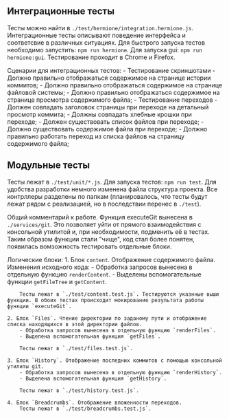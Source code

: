 ## Интеграционные тесты
Тесты можно найти в `./test/hermione/integration.hermione.js`. Интеграционные тесты описывают поведение интерфейса и соответсвие в различных ситуациях. Для быстрого запуска тестов необходимо запустить: `npm run hermione`. Для запуска gui: `npm run hermione:gui`.
Тестирование проходит в Chrome и Firefox.

Сценарии для интеграционных тестов:
    - Тестирование скриншотами
        - Должно правильно отображаться содержимое на странице истории коммитов;
        - Должно правильно отображаться содержимое на странице файловой системы;
        - Должно правильно отображаться содержимое на странице просмотра содержимого файла;
    - Тестирование переходов
        - Должен совпадать заголовок страницы при переходе на детальный просмотр коммита;
        - Должны совпадать хлебные крошки при переходе;
        - Должен существовать список файлов при переходе;
        - Должно существовать содержимое файла при переходе;
        - Должно правильно работать переход из списка файлов на страницу содержимого файла;

## Модульные тесты
Тесты лежат в `./test/unit/*.js`. 
Для запуска тестов: ```npm run test```.
Для удобства разработки немного изменена файла структура проекта. Все контрллеры разделены по папкам (планировалось, что тесты будут лежат рядом с реализацией, но в последствии перенес в `./test`). 

Общий комментарий к работе.
Функция executeGit вынесена в `./services/git`. Это позволяет уйти от прямого взаимодействия с консольной утилитой и, при необходимости, подменить её в тестах. Таким образом функции стали "чище", код стал более понятен, появилась вомзожность тестировать отдельные блоки.

Логические блоки:
    1. Блок `content`. Отображение содержимого файла. Изменения исходного кода:
        - Обработка запросов вынесена в отдельную функцию `renderContent`.
        - Выделены вспомогательные функции `getFileTree` и `getContent`.

        Тесты лежат в `./test/content.test.js`. Тестируются указнные выши функции. В обоих тестах происходит мокирование результата работы функции `executeGit`.

    2. Блок `Files`. Чтение директории по заданому пути и отображение списка находящихся в этой директории файлов.
        - Обработка запросов вынесена в отдельную функцию `renderFiles`.
        - Выделена вспомогательная функция `getFiles`.

        Тесты лежат в `./test/files.test.js`.

    3. Блок `History`. Отображение последних коммитов с помощью консольной утилиты git.
        - Обработка запросов вынесена в отдельную функцию `renderHistory`.
        - Выделена вспомогательная функция `getHistory`.

        Тесты лежат в `./test/history.test.js`.

    4. Блок `Breadcrumbs`. Отображение вложенности переходов.
        Тесты лежат в `./test/breadcrumbs.test.js`.
